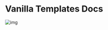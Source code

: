 # Vanilla Templates Docs
![img](https://raw.githubusercontent.com/Vanilla-Templates/vt_docs/main/images/logo_bg.jpg)
